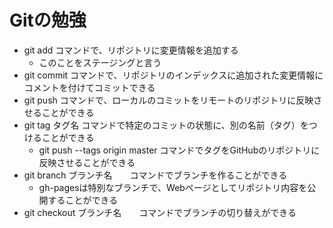 # Gitの勉強
- git add  コマンドで、リポジトリに変更情報を追加する
    - このことをステージングと言う
- git commit  コマンドで、リポジトリのインデックスに追加された変更情報にコメントを付けてコミットできる
- git push  コマンドで、ローカルのコミットをリモートのリポジトリに反映させることができる
- git tag タグ名  コマンドで特定のコミットの状態に、別の名前（タグ）をつけることができる
    - git push --tags origin master コマンドでタグをGitHubのリポジトリに反映させることができる
- git branch ブランチ名　　コマンドでブランチを作ることができる
    - gh-pagesは特別なブランチで、Webページとしてリポジトリ内容を公開することができる
- git checkout ブランチ名　　コマンドでブランチの切り替えができる

